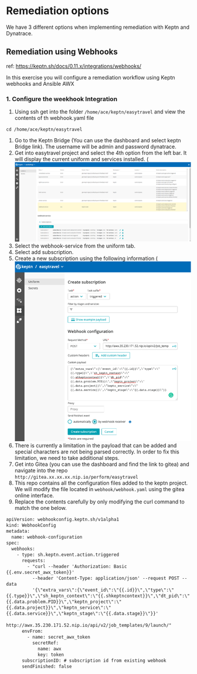 # Remediation options 

We have 3 different options when implementing remediation with Keptn and Dynatrace.

## Remediation using Webhooks

ref: https://keptn.sh/docs/0.11.x/integrations/webhooks/

In this exercise you will configure a remediation workflow using Keptn webhooks and Ansible AWX

### 1. Configure the weekhook Integration
1. Using ssh get into the folder `/home/ace/keptn/easytravel` and view the contents of th webhook.yaml file 
```(bash)
cd /home/ace/keptn/easytravel
```

1. Go to the Keptn Bridge (You can use the dashboard and select keptn Bridge link). The username will be admin and password dynatrace.
2. Get into easytravel project and select the 4th option from the left bar. It will display the current uniform and services installed. (![webhook](./add-webhook.png)
3.  Select the webhook-service from the uniform tab.
4. Select add subscription.
5. Create a new subscription using the following information (![webhook2](./webhook-config.png)
6. There is currently a limitation in the payload that can be added and special characters are not being parsed correctly. In order to fix this limitation, we need to take additional steps.
7. Get into Gitea (you can use the dashboard and find the link to gitea) and navigate into the repo `http://gitea.xx.xx.xx.nip.io/perform/easytravel`
8. This repo contains all the configuration files added to the keptn project. We will modify the file located in 
`webhook/webhook.yaml` using the gitea online interface.
8. Replace the contents carefully by only modifying the curl command to match the one below.
```(yaml)
apiVersion: webhookconfig.keptn.sh/v1alpha1
kind: WebhookConfig
metadata:
  name: webhook-configuration
spec:
  webhooks:
    - type: sh.keptn.event.action.triggered
      requests:
        - "curl --header 'Authorization: Basic {{.env.secret_awx_token}}'
          --header 'Content-Type: application/json' --request POST --data
          '{\"extra_vars\":{\"event_id\":\"{{.id}}\",\"type\":\"{{.type}}\",\"sh_keptn_context\":\"{{.shkeptncontext}}\",\"dt_pid\":\"{{.data.problem.PID}}\",\"keptn_project\":\"{{.data.project}}\",\"keptn_service\":\"{{.data.service}}\",\"keptn_stage\":\"{{.data.stage}}\"}}'
          http://awx.35.230.171.52.nip.io/api/v2/job_templates/9/launch/"
      envFrom:
        - name: secret_awx_token
          secretRef:
            name: awx
            key: token
      subscriptionID: # subscription id from existing webhook
      sendFinished: false      
```



